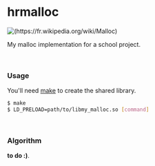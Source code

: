 # hrmalloc

![(https://fr.wikipedia.org/wiki/Malloc)](https://upload.wikimedia.org/wikipedia/commons/thumb/2/22/Heckert_GNU_white.svg/128px-Heckert_GNU_white.svg.png)

My malloc implementation for a school project.

<br>

### Usage

You'll need [make](https://www.gnu.org/software/make/) to create the shared library.

```sh
$ make
$ LD_PRELOAD=path/to/libmy_malloc.so [command]
```
<br>

### Algorithm 

**to do :)**.
